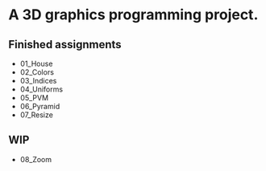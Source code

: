 # A 3D graphics programming project.

## Finished assignments

- 01_House
- 02_Colors
- 03_Indices
- 04_Uniforms
- 05_PVM
- 06_Pyramid
- 07_Resize

## WIP

- 08_Zoom